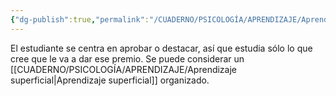 ```yaml
---
{"dg-publish":true,"permalink":"/CUADERNO/PSICOLOGÍA/APRENDIZAJE/Aprendizaje estratégico/"}
---
```


El estudiante se centra en aprobar o destacar, así que estudia sólo lo que cree que le va a dar ese premio. Se puede considerar un [[CUADERNO/PSICOLOGÍA/APRENDIZAJE/Aprendizaje superficial\|Aprendizaje superficial]] organizado.